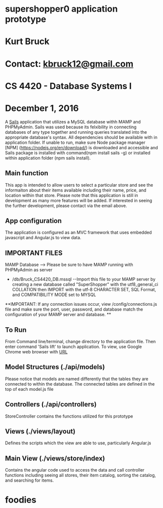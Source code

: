 # supershopper0 application prototype
# Kurt Bruck
# Contact: kbruck12@gmail.com
# CS 4420 - Database Systems I 
# December 1, 2016

A [Sails](http://sailsjs.org) application that utilizes a MySQL database withh MAMP and PHPMyAdmin. Sails was used because its felxibility in connecting databases of any type together and running queries translated into the appropriate database's syntax.
All dependencies should be available with in application folder. If unable to run, make sure Node package manager [NPM] (https://nodejs.org/en/download/) is downloaded and accessible and Sails package is installed with command(npm install sails -g) or installed within application folder (npm sails install).

Main function
------------
This app is intended to allow users to select a particular store and see the informaiton about their items available including their name, price, and location within that store. 
Please note that this application is still in development as many more features will be added. If interested in seeing the further development, please contact via the email above.

App configuration
-----------------
The application is configured as an MVC framework that uses embedded javascript and Angular.js to view data. 


IMPORTANT FILES
---------------
MAMP Database --> Please be sure to have MAMP running with PHPMyAdmin as server
- /db/Bruck_CS4420_DB.mssql
--Import this file to your MAMP server by creating a new database called "SuperShopper" with the utf8_general_ci COLLATION then IMPORT with the utf-8 CHARACTER SET, SQL Format, and COMPATIBILITY MODE set to MYSQL

**IMPORTANT: If any connection issues occur, view /config/connections.js file and make sure the port, user, password, and database match the configuration of your MAMP server and database.  **

To Run
-------
From Command line/terminal, change directory to the application file. Then enter command 'Sails lift' to launch application. To view, use Google Chrome web browser with [URL](http://localhost:1337)


Model Structures (./api/models)
----------------
Please notice that models are named differently that the tables they are connected to within the database. The connected tables are defined in the top of each model.js file

Controllers (./api/controllers)
-----------
StoreController contains the functions utilized for this prototype

Views (./views/layout)
------
Defines the scripts which the view are able to use, particularly Angular.js

Main View (./views/store/index)
-------
Contains the angular code used to access the data and call controller functions including seeing all stores, their item catalog, sorting the catalog, and searching for items. 

# foodies
